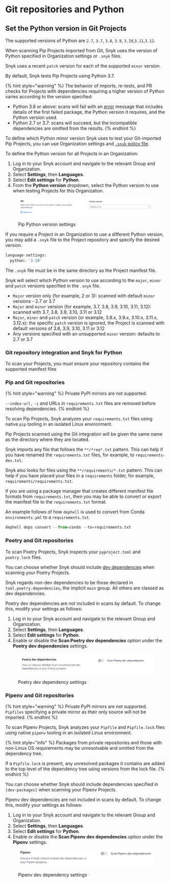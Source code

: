 # Git repositories and Python

## Set the Python version in Git Projects

The supported versions of Python are `2.7`, `3.7`, `3.8`, `3.9`, `3.10`,`3.11`,`3.12`.

When scanning Pip Projects imported from Git, Snyk uses the version of Python specified in Organization settings or `.snyk` files.

Snyk uses a recent `patch` version for each of the supported `minor` version.

By default, Snyk tests Pip Projects using Python 3.7.

{% hint style="warning" %}
The behavior of imports, re-tests, and PR checks for Projects with dependencies requiring a higher version of Python varies according to the version specified:

* Python 3.8 or above: scans will fail with an [error](../../scan-with-snyk/error-catalog.md) message that includes details of the first failed package, the Python version it requires, and the Python version used.
* Python 2.7 or 3.7: scans will succeed, but the incompatible dependencies are omitted from the results.
{% endhint %}

To define which Python minor version Snyk uses to test your Git-imported Pip Projects, you can use Organization settings and [`.snyk` policy file](../../manage-risk/policies/the-.snyk-file.md).

To define the Python version for all Projects in an Organization:

1. Log in to your Snyk account and navigate to the relevant Group and Organization.
2. Select **Settings**, then **Languages**.
3. Select **Edit settings** for **Python**.
4. From the **Python version** dropdown, select the Python version to use when testing Projects for this Organization.

<figure><img src="../../.gitbook/assets/python-version.png" alt="Pip Python version settings"><figcaption><p>Pip Python version settings</p></figcaption></figure>

If you require a Project in an Organization to use a different Python version, you may add a `.snyk` file to the Project repository and specify the desired version.

```python
language-settings:
  python: '3.10'
```

The `.snyk` file must be in the same directory as the Project manifest file.

Snyk will select which Python version to use according to the `major`, `minor` and `patch` versions specified in the `.snyk` file.

* `Major` version only (for example, 2 or 3): scanned with default `minor` versions - 2.7 or 3.7
* `Major` and `minor` version (for example, 3.7, 3.8, 3.9, 3.10, 3.11, 3.12): scanned with 3.7, 3.8, 3.9, 3.10, 3.11 or 3.12
* `Major`, `minor` and `patch` version (or example, 3.8.x, 3.9.x, 3.10.x, 3.11.x, 3.12.x): the specific `patch` version is ignored, the Project is scanned with default versions of 3.8, 3.9, 3.10, 3.11 or 3.12
* Any versions specified with an unsupported `minor` version: defaults to 2.7 or 3.7

### Git repository integration and Snyk for Python

To scan your Projects, you must ensure your repository contains the supported manifest files

### Pip and Git repositories

{% hint style="warning" %}
Private PyPI mirrors are not supported.

`--index-url,` `-i` and URLs in `requirements.txt` files are removed before resolving dependencies.
{% endhint %}

To scan Pip Projects, Snyk analyzes your `requirements.txt` files using native `pip` tooling in an isolated Linux environment.

Pip Projects scanned using the Git integration will be given the same name as the directory where they are located.

Snyk imports any file that follows the `**/*req*.txt` pattern. This can help if you have renamed the `requirements.txt` files, for example, to `requirements-dev.txt`.

Snyk also looks for files using the `**/requirements/*.txt` pattern. This can help if you have placed your files in a `requirements` folder, for example, `requirements/requirements.txt`.

If you are using a package manager that creates different manifest file formats from `requirements.txt`, then you may be able to convert or export the manifest file to the `requirements.txt` format.

An example follows of how `dephell` is used to convert from Conda `environments.yml` to a `requirements.txt`.

```python
dephell deps convert --from=conda --to=requirements.txt
```

### Poetry and Git repositories

To scan Poetry Projects, Snyk inspects your `pyproject.toml` and `poetry.lock` files.

You can choose whether Snyk should include [dev dependencies](https://python-poetry.org/docs/managing-dependencies/) when scanning your Poetry Projects.

Snyk regards non-dev dependencies to be those declared in `tool.poetry.dependencies`, the implicit `main` group. All others are classed as dev dependencies.

Poetry dev dependencies are not included in scans by default. To change this, modify your settings as follows:

1. Log in to your Snyk account and navigate to the relevant Group and Organization.
2. Select **Settings**, then **Languages**.
3. Select **Edit settings** for **Python**.
4. Enable or disable the **Scan Poetry dev dependencies** option under the **Poetry dev dependencies** settings.

<figure><img src="../../.gitbook/assets/image (145) (1).png" alt="Poetry dev dependency settings"><figcaption><p>Poetry dev dependency settings</p></figcaption></figure>

### Pipenv and Git repositories

{% hint style="warning" %}
Private PyPI mirrors are not supported. `Pipfiles` specifying a private mirror as their only source will not be imported.
{% endhint %}

To scan Pipenv Projects, Snyk analyzes your `Pipfile` and `Pipfile.lock` files using native `pipenv` tooling in an isolated Linux environment.

{% hint style="info" %}
Packages from private repositories and those with non-Linux OS requirements may be unresolvable and omitted from the dependency tree.

If a `Pipfile.lock` is present, any unresolved packages it contains are added to the top level of the dependency tree using versions from the lock file.
{% endhint %}

You can choose whether Snyk should include dependencies specified in `[dev-packages]` when scanning your Pipenv Projects.

Pipenv dev dependencies are not included in scans by default. To change this, modify your settings as follows:

1. Log in to your Snyk account and navigate to the relevant Group and Organization.
2. Select **Settings**, then **Languages**.
3. Select **Edit settings** for **Python**.
4. Enable or disable the **Scan Pipenv dev dependencies** option under the **Pipenv** settings.

<figure><img src="../../.gitbook/assets/image (146).png" alt="Pipenv dev dependency settings"><figcaption><p>Pipenv dev dependency settings</p></figcaption></figure>
